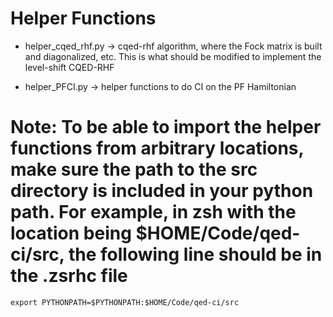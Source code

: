 # Helper Functions

- helper_cqed_rhf.py -> cqed-rhf algorithm, where the Fock matrix is built and diagonalized, etc.  This is what should be modified to implement the level-shift CQED-RHF

- helper_PFCI.py -> helper functions to do CI on the PF Hamiltonian

# Note: To be able to import the helper functions from arbitrary locations, make sure the path to the src directory is included in your python path.  For example, in zsh with the location being $HOME/Code/qed-ci/src, the following line should be in the .zsrhc file

`export PYTHONPATH=$PYTHONPATH:$HOME/Code/qed-ci/src`

